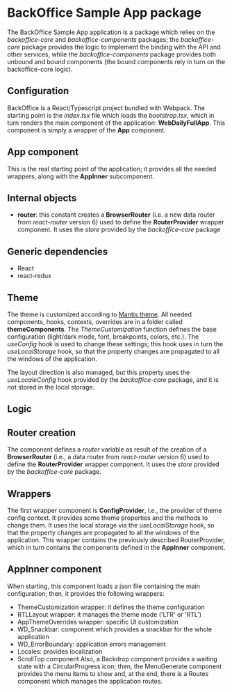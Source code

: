 # BackOffice Sample App package

The BackOffice Sample App application is a package which relies on the _backoffice-core_ and _backoffice-components_ packages;
the _backoffice-core_ package provides the logic to implement the binding with the API and other services, while the 
_backoffice-components_ package provides both unbound and bound components (the bound components rely in turn on the 
backoffice-core logic).

## Configuration
BackOffice is a React/Typescript project bundled with Webpack. The starting point is the _index.tsx_ file
which loads the _bootstrap.tsx_, which in turn renders the main component of the application: __WebDailyFullApp__. 
This component is simply a wrapper of the __App__ component.

## App component

This is the real starting point of the application; it provides all the needed wrappers, along with the __AppInner__ 
subcomponent.

## Internal objects

- __router__: this constant creates a __BrowserRouter__ (i.e. a new data router from _react-router_ version 6) used
to define the __RouterProvider__ wrapper component. It uses the _store_ provided by the _backoffice-core_ package

## Generic dependencies

- React
- react-redux

## Theme

The theme is customized according to [Mantis theme](https://mantisdashboard.io/). All needed components, hooks, contexts,
overrides are in a folder called __themeComponents__. The _ThemeCustomization_ function defines the base configuration
(light/dark mode, font, breakpoints, colors, etc.). The _useConfig_ hook is used to change these settings; this hook uses 
in turn the _useLocalStorage_ hook, so that the property changes are propagated to all the windows of the application.

The layout direction is also managed, but this property uses the _useLocaleConfig_ hook provided by the _backoffice-core_ 
package, and it is not stored in the local storage.

## Logic

## Router creation

The component defines a _router_ variable as result of the creation of a __BrowserRouter__ (i.e., a data router 
from _react-router_ version 6) used to define the __RouterProvider__ wrapper component. It uses the _store_ provided 
by the _backoffice-core_ package.

## Wrappers

The first wrapper component is __ConfigProvider__, i.e., the provider of theme config context. It provides some theme
properties and the methods to change them. It uses the local storage via the _useLocalStorage_ hook,
so that the property changes are propagated to all the windows of the application. This wrapper contains the previously 
described RouterProvider, which in turn contains the components defined in the __AppInner__ component. 

## AppInner component

When starting, this component loads a json file containing the main configuration; then, it provides the following
wrappers:
- ThemeCustomization wrapper: it defines the theme configuration
- RTLLayout wrapper: it manages the theme mode ('LTR' or 'RTL')
- AppThemeOverrides wrapper: specific UI customization
- WD_Snackbar: component which provides a snackbar for the whole application
- WD_ErrorBoundary: application errors management
- Locales: provides localization
- ScrollTop component
Also, a Backdrop component provides a waiting state with a CircularProgress icon; then, the MenuGenerate component
provides the menu items to show and, at the end, there is a Routes component which manages the application routes.



